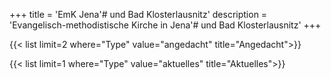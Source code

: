 +++
title = 'EmK Jena'# und Bad Klosterlausnitz'
description = 'Evangelisch-methodistische Kirche in Jena'# und Bad Klosterlausnitz'
+++

{{< list limit=2 where="Type" value="angedacht" title="Angedacht">}}

{{< list limit=1 where="Type" value="aktuelles" title="Aktuelles">}}
